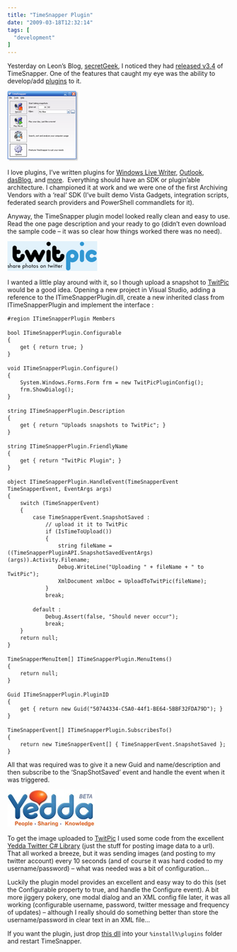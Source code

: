 ```yaml
---
title: "TimeSnapper Plugin"
date: "2009-03-18T12:32:14"
tags: [
  "development"
]
---
```

Yesterday on Leon’s Blog, [secretGeek](http://www.secretgeek.net/), I noticed they had [released v3.4](http://timesnapper.com/releasenotes.aspx) of TimeSnapper. One of the features that caught my eye was the ability to develop/add [plugins](http://timesnapper.com/pluginhowto.aspx) to it.

![timesnapper_screen](/assets/images/timesnapper-plugin-timesnapper_screen_thumb.png)

I love plugins, I’ve written plugins for [Windows Live Writer](WindowsLive-Writer-Plugin), [Outlook](SMS-Gateway-follow-up), [dasBlog](Dasblog-Macros-Code), and [more](Insert-Geo-Microformat-Plugin-for-Windows-Live-Writer).  Everything should have an SDK or plugin’able architecture. I championed it at work and we were one of the first Archiving Vendors with a ‘real’ SDK (I’ve built demo Vista Gadgets, integration scripts, federated search providers and PowerShell commandlets for it).

Anyway, the TimeSnapper plugin model looked really clean and easy to use. Read the one page description and your ready to go (didn’t even download the sample code – it was so clear how things worked there was no need).

![twitpic_logo](/assets/images/timesnapper-plugin-twitpic_logo_thumb.gif)

I wanted a little play around with it, so I though upload a snapshot to [TwitPic](http://www.twitpic.com/) would be a good idea. Opening a new project in Visual Studio, adding a reference to the ITimeSnapperPlugin.dll, create a new inherited class from ITimeSnapperPlugin and implement the interface :

```
#region ITimeSnapperPlugin Members

bool ITimeSnapperPlugin.Configurable
{
    get { return true; }
}

void ITimeSnapperPlugin.Configure()
{
    System.Windows.Forms.Form frm = new TwitPicPluginConfig();
    frm.ShowDialog();
}

string ITimeSnapperPlugin.Description
{
    get { return "Uploads snapshots to TwitPic"; }
}

string ITimeSnapperPlugin.FriendlyName
{
    get { return "TwitPic Plugin"; }
}

object ITimeSnapperPlugin.HandleEvent(TimeSnapperEvent TimeSnapperEvent, EventArgs args)
{
    switch (TimeSnapperEvent)
    {
        case TimeSnapperEvent.SnapshotSaved :
            // upload it it to TwitPic
            if (IsTimeToUpload())
            {
                string fileName = ((TimeSnapperPluginAPI.SnapshotSavedEventArgs)(args)).Activity.Filename;
                Debug.WriteLine("Uploading " + fileName + " to TwitPic");
                XmlDocument xmlDoc = UploadToTwitPic(fileName);
            }
            break;

        default :
            Debug.Assert(false, "Should never occur");
            break;
    }
    return null;
}

TimeSnapperMenuItem[] ITimeSnapperPlugin.MenuItems()
{
    return null;
}

Guid ITimeSnapperPlugin.PluginID
{
    get { return new Guid("50744334-C5A0-44f1-BE64-5BBF32FDA79D"); }
}

TimeSnapperEvent[] ITimeSnapperPlugin.SubscribesTo()
{
    return new TimeSnapperEvent[] { TimeSnapperEvent.SnapshotSaved };
}
```

All that was required was to give it a new Guid and name/description and then subscribe to the ‘SnapShotSaved’ event and handle the event when it was triggered.

![yedda_logo](/assets/images/timesnapper-plugin-yedda_logo_thumb.jpg)  

To get the image uploaded to [TwitPic](http://www.twitpic.com/) I used some code from the excellent [Yedda Twitter C# Library](http://devblog.yedda.com/index.php/twitter-c-library/) (just the stuff for posting image data to a url).  
That all worked a breeze, but it was sending images (and posting to my twitter account) every 10 seconds (and of course it was hard coded to my username/password) – what was needed was a bit of configuration…

Luckily the plugin model provides an excellent and easy way to do this (set the Configurable property to true, and handle the Configure event). A bit more jiggery pokery, one modal dialog and an XML config file later, it was all working (configurable username, password, twitter message and frequency of updates) – although I really should do something better than store the username/password in clear text in an XML file…

If you want the plugin, just drop [this dll](/assets/files/timesnapperplugin/twitpicplugin.dll) into your `%install%\plugins` folder and restart TimeSnapper.
